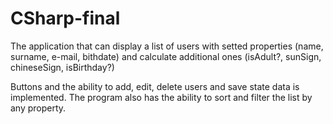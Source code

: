 # CSharp-final

The application that can display a list of users with setted properties (name, surname, e-mail, bithdate) and calculate additional ones (isAdult?, sunSign, chineseSign, isBirthday?)

Buttons and the ability to add, edit, delete users and save state data is implemented. The program also has the ability to sort and filter the list by any property.
